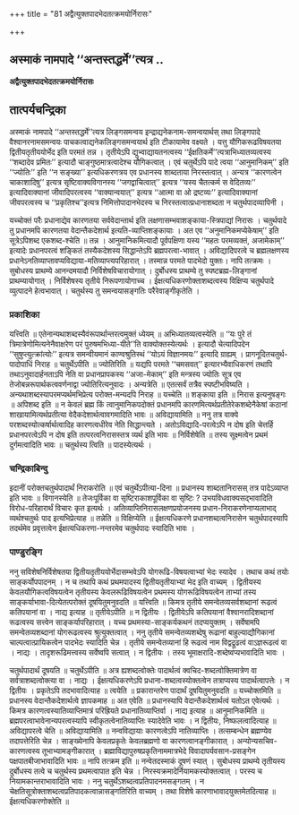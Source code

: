 +++
title = "81 अद्वैत्युक्तपादभेदतत्क्रमयोर्निरासः"

+++


## अस्माकं नामपादे ‘‘अन्तस्तद्धर्मे’’त्यत्र ..

**अद्वैत्युक्तपादभेदतत्क्रमयोर्निरासः**

## **तात्पर्यचन्द्रिका**

अस्माकं नामपादे ‘‘अन्तस्तद्धर्मे’’त्यत्र लिङ्गसमन्वय इन्द्राद्यनेकनाम-समन्वयार्थस् तथा लिङ्गपादे वैश्वानरनामसमन्वयः पाचकत्वाद्यनेकलिङ्गसमन्वयार्थ इति टीकायामेव वक्ष्यते । यत्तु यौगिकरूढविषयतया द्वितीयतृतीययोर्भेद इति परमतं तन्न । तृतीयेऽपि द्युभ्वाद्यायतनत्वस्य ‘‘ईक्षतिकर्मे’’त्यत्राभिध्यातव्यत्वस्य ‘‘शब्दादेव प्रमितः’’ इत्यादौ चाङ्गुष्ठमात्रत्वादेश्च यौगिकत्वात् । एवं चतुर्थेऽपि पादे त्वया ‘‘आनुमानिकम्’’ इति ‘‘ज्योतिः’’ इति ‘‘न सङ्ख्या’’ इत्यधिकरणत्रय एव प्रधानस्य शाब्दताया निरस्तत्वात् । अन्यत्र ‘‘कारणत्वेन चाकाशादिषु’’ इत्यत्र सृष्टिवाक्यविगानस्य ‘‘जगद्वाचित्वात्’’ इत्यत्र ‘‘यस्य चैतत्कर्म स वेदितव्यः’’ इत्यादिवाक्यानां जीवादिपरत्वस्य ‘‘वाक्यान्वयात्’’ इत्यत्र ‘‘आत्मा वा ओ द्रष्टव्यः’’ इत्यादिवाक्यानां जीवपरत्वस्य च ‘‘प्रकृतिश्च’’इत्यत्र निमित्तोपादानभेदस्य च निरस्तत्वात्प्रधानाशब्दता न चतुर्थपादव्यापिनी ।

यच्चोक्तं परैः प्रधानाद्येव कारणतया सर्ववेदान्तार्थ इति लक्षणासम्भवाशङ्काया-स्त्रिपाद्यां निरासः । चतुर्थपादे तु प्रधानमपि कारणतया वेदान्तैकदेशार्थ इत्यति-व्याप्तिशङ्कायाः । अत एव ‘‘अनुमानिकमप्येकेषाम्’’ इति सूत्रेऽपिशब्द एकशब्द-श्चेति ॥ तन्न । आनुमानिकमित्यादौ पूर्वपक्षिणा यस्य ‘‘महतः परमव्यक्तं, अजामेकाम्’’ इत्यादेः प्रधानपरत्वं शङ्कितं तस्यैकदेशस्य सिद्धान्तेऽपि ब्रह्मपरत्वा-भावात् । अविद्यादिपरत्वे च ब्रह्मलक्षणस्य प्रधानेऽनतिव्याप्तावप्यविद्याया-मतिव्याप्त्यपरिहारात् । तस्मान्न परमते पादभेदो युक्तः। नापि तत्क्रमः । सुबोधस्य प्राथम्ये आनन्दमयादौ निर्विशेषविचारायोगात् । दुर्बोधस्य प्राथम्ये तु स्पष्टब्रह्म-लिङ्गानां प्राथम्यायोगात् । निर्विशेषस्य तृतीये निरूपणायोगाच्च । ईक्षत्यधिकरणोक्ताशब्दत्वस्य विक्षिप्य चतुर्थपादे व्युत्पादने हेत्वभावात् । चतुर्थस्य तु समन्वयासङ्गतिः परैरेवाङ्गीकृतेति ।

### **प्रकाशिका**

यत्त्विति ॥ एतेनान्यथाशब्दस्यैवंरूपार्थान्तरत्वमुक्तं ध्येयम् ॥ अभिध्यातव्यत्वस्येति ॥ ‘‘यः पुरे तं त्रिमात्रेणोमित्यनेनैवाक्षरेण परं पुरुषमभिध्या-यीते’’ति वाक्योक्तस्येत्यर्थः । इत्यादौ चेत्यादिपदेन ‘‘सुषुप्त्युत्क्रांत्योः’’ इत्यत्र समन्वीयमानं काण्वश्रुतिस्थं ‘‘योऽयं विज्ञानमयः’’ इत्यादि ग्राह्यम् । प्रागनूदितचतुर्थ-पादोपाधिं निराह ॥ चतुर्थेऽपीति ॥ ज्योतिरिति ॥ यद्यपि परमते ‘‘चमसवत्’’ इत्यारभ्यैवाधिकरणं तथापि तथाऽनुवादार्हनताऽपि नेति वा प्रधानप्रापकस्य ‘‘अजा-मेकाम्’’ इति मन्त्रस्य ज्योतिः सूत्र एव तेजोबन्नरूपार्थकत्ववर्णनाद्वा ज्योतिरित्यनुवादः । अन्यत्रेति ॥ एतत्सर्वं तत्रैव स्पष्टीभविष्यति । अन्यथाशब्दस्यापरमप्यर्थमभिप्रेत्य परोक्त-मन्यदपि निराह ॥ यच्चेति ॥ शङ्काया इति ॥ निरास इत्यनुषङ्गः ॥ अपिशब्द इति ॥ न केवलं ब्रह्म किं त्वानुमानिकपदोक्तं प्रधानमपि कारणमित्यर्थप्रतीतेरेकशब्देनैकेषां कठानां शाखायामित्यर्थप्रतीत्या वेदैकदेशार्थत्वावगमादिति भावः ॥ अविद्यायामिति ॥ ननु तत्र वाक्ये परशब्दस्योत्कर्षार्थत्वादिह कारणत्वधीरेव नेति सिद्धान्त्यते । अतोऽविद्यादि-परत्वेऽपि न दोष इति चेत्तर्हि प्रधानपरत्वेऽपि न दोष इति तत्परत्वनिरासस्तत्र व्यर्थ इति भावः ॥ निर्विशेषेति ॥ तस्य सूक्ष्मत्वेन प्रथमं दुर्गमत्वादिति भावः ॥ चतुर्थस्य त्विति ॥ पादस्येत्यर्थः ।

### **चन्द्रिकाबिन्दु**

इदानीं परोक्तचतुर्थपादार्थं निराकरोति ॥ एवं चतुर्थेऽपीत्या-दिना ॥ प्रधानस्य शाब्दतानिरासस् तत्र पादेऽव्याप्त इति भावः ॥ विगानस्येति ॥ तेजःपूर्विका वा सृष्टिराकाशपूर्विका वा सृष्टिः ? उभयविधवाक्यसद्भावादिति विरोध-परिहारार्थं विचारः कृत इत्यर्थः । अतिव्याप्तिनिरासलक्षणप्रयोजनस्य प्रधान-निराकरणेनाप्यलाभाद् व्यर्थश्चतुर्थः पाद इत्यभिप्रेत्याह ॥ तन्नेति ॥ विक्षिप्येति ॥ ईक्षत्यधिकरणे प्रधानशब्दत्वनिरासेन चतुर्थपादस्यापि तदर्थमेव प्रवृत्तत्वेन ईक्षत्यधिकरणा-नन्तरमेव चतुर्थपादः स्यादिति भावः ।

### **पाण्डुरङ्गि**

ननु सविशेषनिर्विशेषतया द्वितीयतृतीययोर्भेदासम्भवेऽपि योगरूढि-विषयत्वाभ्यां भेदः स्यादेव । तथाच कथं तयोः साङ्कर्योपपादनम् । न च तथापि कथं प्रथमपादस्य द्वितीयतृतीयाभ्यां भेद इति वाच्यम् । द्वितीयस्य केवलयौगिकत्वविषयत्वेन तृतीयस्य केवलरूढिविषयत्वेन प्रथमस्य योगरूढिविषयत्वेन ताभ्यां तस्य साङ्कर्याभावा-दित्येतत्परोक्तं दूषयितुमनुवदति ॥ यत्त्विति ॥ किमत्र तृतीये समन्वेतव्यसर्वशब्दानां रूढत्वं कतिपयानां वा । नाद्य इत्याह ॥ तृतीयेऽपीति ॥ न द्वितीयः । द्वितीयेऽपि कतिपयानां वैश्वानरादिशब्दानां रूढत्वस्य सत्त्वेन साङ्कर्यापरिहारात् । यच्च प्रथमस्या-साङ्कर्यकथनं तदप्ययुक्तम् । सर्वेषामपि समन्वेतव्यशब्दानां योगरूढत्वस्य श्रुत्युक्तत्वात् । ननु तृतीये समन्वेतव्यशब्देषु रूढानां बाहुल्याद्यौगिकानां चाल्पत्वात्प्रायिकत्वेन पादभेदः स्यादिति चेन्न । तृतीये समन्वेतव्यानां हि रूढत्वं नाम विद्वद्रूढत्वं वाऽज्ञरूढत्वं वा । नाद्यः । तादृशरूढिमत्त्वस्य सर्वेष्वपि सत्वात् । न द्वितीयः । तस्य भूमाक्षरादि-शब्देष्वप्यभावादिति भावः ।

चतुर्थपादार्थं दूषयति ॥ चतुर्थेऽपीति ॥ अत्र ह्यशब्दत्वोक्तेः पादार्थत्वं क्वचिद-शब्दत्वोक्तिमात्रेण वा सर्वत्राशब्दत्वोक्त्या वा । नाद्यः । ईक्षत्यधिकरणेऽपि प्रधाना-शब्दत्वस्योक्तत्वेन तत्राप्यस्य पादार्थत्वापत्तेः । न द्वितीयः । प्रकृतेऽपि तदभावादित्याह ॥ त्वयेति ॥ प्रकारान्तरेण पादार्थं दूषयितुमनुवदति ॥ यच्चोक्तमिति ॥ प्रधानस्य वेदान्तैकदेशार्थत्वे ज्ञापकमाह ॥ अत एवेति ॥ प्रधानस्यापि वेदान्तैकदेशार्थत्वं यतोऽत एवेत्यर्थः । किमत्र कारणत्वस्यातिव्याप्तिमात्रं परिह्रियते प्रधानातिव्याप्तिर्वा । नाद्य इत्याह ॥ आनुमानिकमिति ॥ ब्रह्मपरत्वाभावेनान्यपरत्वस्यापि स्वीकृतत्वेनातिव्याप्तिः स्यादेवेति भावः । न द्वितीयः, निष्फलत्वादित्याह ॥ अविद्यापरत्वे चेति ॥ अविद्यायामिति ॥ नन्वविद्यायाः कारणत्वेऽपि नातिव्याप्तिः । तत्सम्बन्धेन ब्रह्मण्येव तदापत्तेरिति चेन्न । साङ्ख्येनापि केवलप्रकृतेः केवलब्रह्मणो वा कारणत्वानङ्गीकारात् । अन्योन्यसचिव-कारणत्वस्य तूभाभ्यामङ्गीकारात् । ब्रह्माविद्यापुरुषप्रकृतिनाममात्रभेदे विवादापर्यवसान-प्रसङ्गेन पक्षपातबीजाभावादिति भावः ॥ नापि तत्क्रम इति ॥ नन्वेतदस्माकं दूषणं स्यात् । सुबोधस्य प्राथम्ये तृतीयस्य दुर्बोधस्य तत्वे च चतुर्थस्य प्रथमत्वापात इति चेन्न । निरस्यक्रमादेर्नियामकस्योक्तत्वात् । परस्य च नियामकान्तराभावादिति भावः । ननु चतुर्थेऽशब्दत्वप्रतिपादनमसङ्गतम् । न चेक्षतिसूत्रोक्ताशब्दत्वप्रतिपादकत्वान्नासङ्गतिरिति वाच्यम् । तथा विशेषे कारणाभावादयुक्तमेतदित्याह ॥ ईक्षत्यधिकरणोक्तेति ॥

